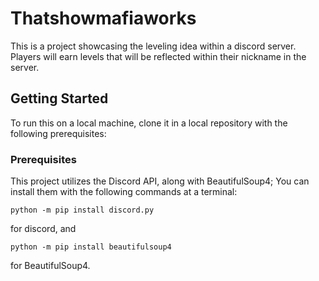 # Thatshowmafiaworks
This is a project showcasing the leveling idea within a discord server. Players 
will earn levels that will be reflected within their nickname in the server.

## Getting Started
To run this on a local machine, clone it in a local repository with the 
following prerequisites:

### Prerequisites
This project utilizes the Discord API, along with BeautifulSoup4; You can
install them with the following commands at a terminal:
    
    python -m pip install discord.py

for discord, and
    
    python -m pip install beautifulsoup4

for BeautifulSoup4.

